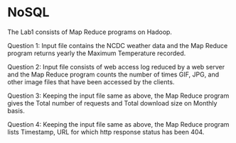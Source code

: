 # NoSQL

The Lab1 consists of Map Reduce programs on Hadoop.

Question 1: Input file contains the NCDC weather data and the Map Reduce program returns yearly the Maximum Temperature recorded.

Question 2: Input file consists of web access log reduced by a web server and the Map Reduce program counts the number of times GIF, JPG, and other image files that have been accessed by the clients.

Question 3: Keeping the input file same as above, the Map Reduce program gives the  Total number of requests and Total download size on Monthly basis.

Question 4: Keeping the input file same as above, the Map Reduce program lists Timestamp, URL for which http response status has been 404.
